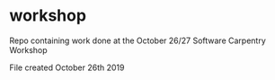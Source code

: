# workshop
Repo containing work done at the October 26/27 Software Carpentry Workshop

File created October 26th 2019
